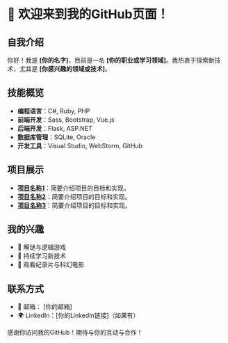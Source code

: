 # 👋 欢迎来到我的GitHub页面！

## 自我介绍
你好！我是 **[你的名字]**，目前是一名 **[你的职业或学习领域]**。我热衷于探索新技术，尤其是 **[你感兴趣的领域或技术]**。

## 技能概览
- **编程语言**：C#, Ruby, PHP
- **前端开发**：Sass, Bootstrap, Vue.js
- **后端开发**：Flask, ASP.NET
- **数据库管理**：SQLite, Oracle
- **开发工具**：Visual Studio, WebStorm, GitHub

## 项目展示
- **[项目名称1](项目链接)**：简要介绍项目的目标和实现。
- **[项目名称2](项目链接)**：简要介绍项目的目标和实现。
- **[项目名称3](项目链接)**：简要介绍项目的目标和实现。


## 我的兴趣
- 🧩 解谜与逻辑游戏
- 🌱 持续学习新技术
- 🎥 观看纪录片与科幻电影

  
## 联系方式
- 📧 邮箱： [你的邮箱]
- 🌍 LinkedIn：[你的LinkedIn链接]（如果有）

感谢你访问我的GitHub！期待与你的互动与合作！
